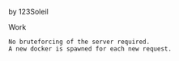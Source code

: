 by 123Soleil

Work

    No bruteforcing of the server required.
    A new docker is spawned for each new request.
